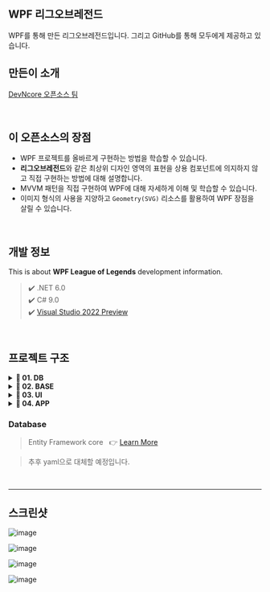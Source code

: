 ## WPF 리그오브레전드
WPF를 통해 만든 리그오브레전드입니다. 그리고 GitHub를 통해 모두에게 제공하고 있습니다.

## 만든이 소개
[DevNcore 오픈소스 팀](https://github.com/devncore/devncore)

<br>

## 이 오픈소스의 장점
- WPF 프로젝트를 올바르게 구현하는 방법을 학습할 수 있습니다.
- **리그오브레전드**와 같은 최상위 디자인 영역의 표현을 상용 컴포넌트에 의지하지 않고 직접 구현하는 방법에 대해 설명합니다.
- MVVM 패턴을 직접 구현하여 WPF에 대해 자세하게 이해 및 학습할 수 있습니다.
- 이미지 형식의 사용을 지양하고 `Geometry(SVG)` 리소스를 활용하여 WPF 장점을 살릴 수 있습니다.

<br>

## 개발 정보
This is about **WPF League of Legends** development information.
   
> ✔️ .NET 6.0  
> ✔️ C# 9.0  
> ✔️ [Visual Studio 2022 Preview](https://visualstudio.microsoft.com/ko/vs/preview/vs2022/)

<br>

## 프로젝트 구조
 
<details>
  <summary><b> 📁 01. DB </b></summary>
  
  - `Lol.DBEntity.dll`
</details>

<details>
  <summary><b> 📁 02. BASE </b></summary>
  
  #### &nbsp;&nbsp;&nbsp; `Basement`  
  - `Lol.Data.dll`   
  - `Lol.Foundation.dll`
  
  #### &nbsp;&nbsp;&nbsp; `Implement`  
  - `Lol.Controls.dll`   
  - `Lol.LayoutSupport.dll`
    
  #### &nbsp;&nbsp;&nbsp; `Support`
  - `Lol.Converter.dll`   
  - `Lol.Resources.dll`
</details>

<details>
  <summary><b> 📁 03. UI </b></summary>
  
  #### &nbsp;&nbsp;&nbsp; `Views`  
  - `Lol.Friends.dll`   
  - `Lol.Settings.dll`
  
  #### &nbsp;&nbsp;&nbsp; `Windows` 
  - `Lol.Main.dll`   
</details>

<details>
  <summary><b> 📁 04. APP </b></summary>
  
  - `Leagueoflegends.exe`
</details>

### Database
> Entity Framework core &nbsp; 👉 [Learn More](https://github.com/devncore/the-easiest-entityframework)

> 추후 yaml으로 대체할 예정입니다.
 
<br>

*** 

## 스크린샷 

![image](https://user-images.githubusercontent.com/52397976/124482513-526ba380-dde4-11eb-9b31-c3c1199987b6.png)

![image](https://user-images.githubusercontent.com/52397976/133445360-29ced456-994a-4f10-a669-0355bd1dee00.png)

![image](https://user-images.githubusercontent.com/74305823/126187790-d6d3332e-694c-4318-b556-66e1df34a4be.png)

![image](https://user-images.githubusercontent.com/52397976/133266434-97659a57-284d-4207-bfab-ac2684c16f04.png)
